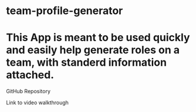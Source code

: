 # team-profile-generator

# This App is meant to be used quickly and easily help generate roles on a team, with standerd information attached.

GitHub Repository 

Link to video walkthrough 